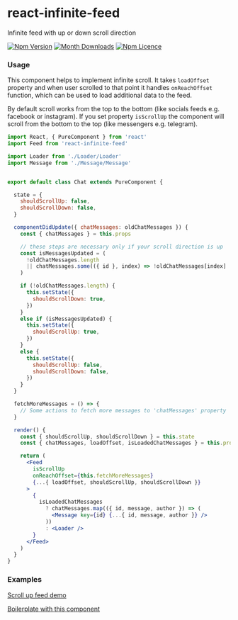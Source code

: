 # react-infinite-feed
Infinite feed with up or down scroll direction

[![Npm Version](https://badge.fury.io/js/react-infinite-feed.svg)](https://www.npmjs.com/package/react-infinite-feed)
[![Month Downloads](https://img.shields.io/npm/dm/react-infinite-feed.svg)](http://npm-stat.com/charts.html?package=react-infinite-feed)
[![Npm Licence](https://img.shields.io/npm/l/react-infinite-feed.svg)](https://www.npmjs.com/package/react-infinite-feed)

### Usage
This component helps to implement infinite scroll.
It takes `loadOffset` property and when user scrolled to that point it handles `onReachOffset` function,
which can be used to load additional data to the feed.

By default scroll works from the top to the bottom (like socials feeds e.g. facebook or instagram).
If you set property `isScrollUp` the component will scroll from the bottom to the top (like messengers e.g. telegram).

```jsx
import React, { PureComponent } from 'react'
import Feed from 'react-infinite-feed'

import Loader from './Loader/Loader'
import Message from './Message/Message'


export default class Chat extends PureComponent {

  state = {
    shouldScrollUp: false,
    shouldScrollDown: false,
  }

  componentDidUpdate({ chatMessages: oldChatMessages }) {
    const { chatMessages } = this.props

    // these steps are necessary only if your scroll direction is up 
    const isMessagesUpdated = (
      !oldChatMessages.length
      || chatMessages.some(({ id }, index) => !oldChatMessages[index] || oldChatMessages[index].id !== id)
    )

    if (!oldChatMessages.length) {
      this.setState({
        shouldScrollDown: true,
      })
    }
    else if (isMessagesUpdated) {
      this.setState({
        shouldScrollUp: true,
      })
    }
    else {
      this.setState({
        shouldScrollUp: false,
        shouldScrollDown: false,
      })
    }
  }

  fetchMoreMessages = () => {
    // Some actions to fetch more messages to 'chatMessages' property
  }

  render() {
    const { shouldScrollUp, shouldScrollDown } = this.state
    const { chatMessages, loadOffset, isLoadedChatMessages } = this.props

    return (
      <Feed
        isScrollUp
        onReachOffset={this.fetchMoreMessages}
        {...{ loadOffset, shouldScrollUp, shouldScrollDown }}
      >
        {
          isLoadedChatMessages
            ? chatMessages.map(({ id, message, author }) => (
              <Message key={id} {...{ id, message, author }} />
            ))
            : <Loader />
        }
      </Feed>
    )
  }
}
```

### Examples
[Scroll up feed demo](https://react-firebase-chat-11658.firebaseapp.com/)

[Boilerplate with this component](https://github.com/mike-diamond/react-firebase-ssr-boilerplate)
